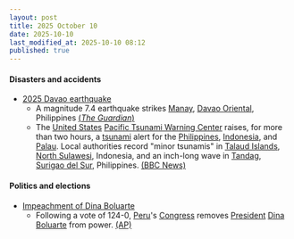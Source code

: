 ```yaml
---
layout: post
title: 2025 October 10
date: 2025-10-10
last_modified_at: 2025-10-10 08:12
published: true
---
```



#### Disasters and accidents

* [2025 Davao earthquake](https://en.wikipedia.org/wiki/2025_Davao_earthquake "2025 Davao earthquake")
  * A magnitude 7.4 earthquake strikes [Manay](https://en.wikipedia.org/wiki/Manay%2C_Davao_Oriental "Manay, Davao Oriental"), [Davao Oriental](https://en.wikipedia.org/wiki/Davao_Oriental "Davao Oriental"), Philippines [(*The Guardian*)](https://www.theguardian.com/world/live/2025/oct/10/philippines-earthquake-tsunami-warning-issued-after-7-quake-hits-mindanao)
  * The [United States](https://en.wikipedia.org/wiki/United_States "United States") [Pacific Tsunami Warning Center](https://en.wikipedia.org/wiki/Pacific_Tsunami_Warning_Center "Pacific Tsunami Warning Center") raises, for more than two hours, a [tsunami](https://en.wikipedia.org/wiki/Tsunami "Tsunami") alert for the [Philippines](https://en.wikipedia.org/wiki/Philippines "Philippines"), [Indonesia](https://en.wikipedia.org/wiki/Indonesia "Indonesia"), and [Palau](https://en.wikipedia.org/wiki/Palau "Palau"). Local authorities record "minor tsunamis" in [Talaud Islands](https://en.wikipedia.org/wiki/Talaud_Islands "Talaud Islands"), [North Sulawesi](https://en.wikipedia.org/wiki/North_Sulawesi "North Sulawesi"), Indonesia, and an inch-long wave in [Tandag](https://en.wikipedia.org/wiki/Tandag "Tandag"), [Surigao del Sur](https://en.wikipedia.org/wiki/Surigao_del_Sur "Surigao del Sur"), Philippines. [(BBC News)](https://www.bbc.com/news/live/c33r1dgnmnvt)

#### Politics and elections

* [Impeachment of Dina Boluarte](https://en.wikipedia.org/wiki/Impeachment_of_Dina_Boluarte "Impeachment of Dina Boluarte")
  * Following a vote of 124-0, [Peru](https://en.wikipedia.org/wiki/Peru "Peru")'s [Congress](https://en.wikipedia.org/wiki/Congress_of_the_Republic_of_Peru "Congress of the Republic of Peru") removes [President](https://en.wikipedia.org/wiki/President_of_Peru "President of Peru") [Dina Boluarte](https://en.wikipedia.org/wiki/Dina_Boluarte "Dina Boluarte") from power. [(AP)](https://apnews.com/article/peru-president-boluarte-impeachment-crime-shooting-concert-d3bc438bdec704c0c2bd21ef981f95eb)
